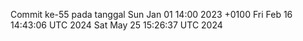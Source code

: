 Commit ke-55 pada tanggal Sun Jan 01 14:00 2023 +0100
Fri Feb 16 14:43:06 UTC 2024
Sat May 25 15:26:37 UTC 2024
